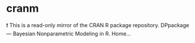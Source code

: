 # cranm
❗ This is a read-only mirror of the CRAN R package repository. DPpackage — Bayesian Nonparametric Modeling in R. Home…
